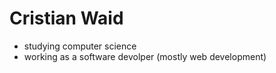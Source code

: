 # Cristian Waid
- studying computer science
- working as a software devolper (mostly web development)
